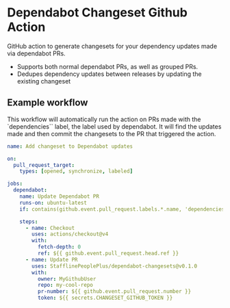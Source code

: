 # Dependabot Changeset Github Action

GitHub action to generate changesets for your dependency updates made via dependabot PRs.

- Supports both normal dependabot PRs, as well as grouped PRs.
- Dedupes dependency updates between releases by updating the existing changeset

## Example workflow

This workflow will automatically run the action on PRs made with the `dependencies`` label, the label
used by dependabot. It will find the updates made and then commit the changesets to the PR that
triggered the action.

```yml
name: Add changeset to Dependabot updates

on:
  pull_request_target:
    types: [opened, synchronize, labeled]

jobs:
  dependabot:
    name: Update Dependabot PR
    runs-on: ubuntu-latest
    if: contains(github.event.pull_request.labels.*.name, 'dependencies')

    steps:
      - name: Checkout
        uses: actions/checkout@v4
        with:
          fetch-depth: 0
          ref: ${{ github.event.pull_request.head.ref }}
      - name: Update PR
        uses: StafflinePeoplePlus/dependabot-changesets@v0.1.0
        with:
          owner: MyGithubUser
          repo: my-cool-repo
          pr-number: ${{ github.event.pull_request.number }}
          token: ${{ secrets.CHANGESET_GITHUB_TOKEN }}
```
